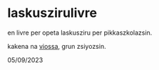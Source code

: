 # laskuszirulivre

en livre per opeta laskusziru per pikkaszkolazsin.

kakena na [viossa](https://en.wikipedia.org/wiki/Viossa), grun zsiyozsin.

05/09/2023
